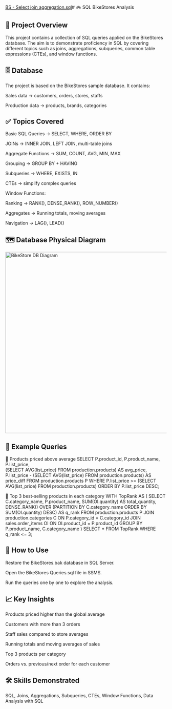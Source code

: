 [BS - Select join aggregation.sql](https://github.com/user-attachments/files/21975089/BS.-.Select.join.aggregation.sql)# 🚲 SQL BikeStores Analysis



## 📌 Project Overview

This project contains a collection of SQL queries applied on the BikeStores database.
The aim is to demonstrate proficiency in SQL by covering different topics such as joins, aggregations, subqueries, common table expressions (CTEs), and window functions.

## 🗄️ Database

The project is based on the BikeStores sample database.
It contains:

Sales data → customers, orders, stores, staffs

Production data → products, brands, categories 


## ✅ Topics Covered

Basic SQL Queries → SELECT, WHERE, ORDER BY

JOINs → INNER JOIN, LEFT JOIN, multi-table joins

Aggregate Functions → SUM, COUNT, AVG, MIN, MAX

Grouping → GROUP BY + HAVING

Subqueries → WHERE, EXISTS, IN

CTEs → simplify complex queries

Window Functions:

Ranking → RANK(), DENSE_RANK(), ROW_NUMBER()

Aggregates → Running totals, moving averages

Navigation → LAG(), LEAD()

## 🗺️ Database Physical Diagram
<img width="616" height="566" alt="BikeStore DB Diagram" src="https://github.com/user-attachments/assets/c3dbe82c-15b7-4cfc-8fd4-712478033b20" />


## 📌 Example Queries

🔹 Products priced above average
SELECT P.product_id, 
       P.product_name, 
       P.list_price,  
       (SELECT AVG(list_price) FROM production.products) AS avg_price,
       P.list_price - (SELECT AVG(list_price) FROM production.products) AS price_diff
FROM production.products P
WHERE P.list_price >= (SELECT AVG(list_price) FROM production.products)
ORDER BY P.list_price DESC;

🔹 Top 3 best-selling products in each category
WITH TopRank AS (
    SELECT  C.category_name, 
            P.product_name, 
            SUM(OI.quantity) AS total_quantity, 
            DENSE_RANK() OVER (PARTITION BY C.category_name ORDER BY SUM(OI.quantity) DESC) AS q_rank
    FROM production.products P 
    JOIN production.categories C ON P.category_id = C.category_id
    JOIN sales.order_items OI ON OI.product_id = P.product_id
    GROUP BY P.product_name, C.category_name
)
SELECT *
FROM TopRank
WHERE q_rank <= 3;



## 🚀 How to Use


Restore the BikeStores.bak database in SQL Server.

Open the BikeStores Queries.sql file in SSMS.

Run the queries one by one to explore the analysis.


## 📈 Key Insights


Products priced higher than the global average

Customers with more than 3 orders

Staff sales compared to store averages

Running totals and moving averages of sales

Top 3 products per category

Orders vs. previous/next order for each customer


## 🛠️ Skills Demonstrated

SQL, Joins, Aggregations, Subqueries, CTEs, Window Functions, Data Analysis with SQL
